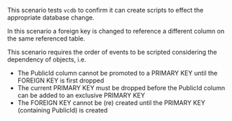 This scenario tests `vcdb` to confirm it can create scripts to effect the appropriate database change.

In this scenario a foreign key is changed to reference a different column on the same referenced table.

This scenario requires the order of events to be scripted considering the dependency of objects, i.e.
- The PublicId column cannot be promoted to a PRIMARY KEY until the FOREIGN KEY is first dropped
- The current PRIMARY KEY must be dropped before the PublicId column can be added to an exclusive PRIMARY KEY
- The FOREIGN KEY cannot be (re) created until the PRIMARY KEY (containing PublicId) is created

